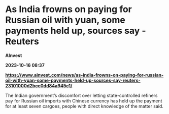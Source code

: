 # As India frowns on paying for Russian oil with yuan, some payments held up, sources say - Reuters
**AInvest**

**2023-10-16 08:37**

**https://www.ainvest.com/news/as-india-frowns-on-paying-for-russian-oil-with-yuan-some-payments-held-up-sources-say-reuters-23101000d2bcc0dd84a945c1/**

The Indian government’s discomfort over letting state-controlled refiners pay for Russian oil imports with Chinese currency has held up the payment for at least seven cargoes, people with direct knowledge of the matter said.